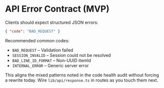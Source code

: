# API Error Contract (MVP)

Clients should expect structured JSON errors:

```json
{ "code": "BAD_REQUEST" }
```

Recommended common codes:
- `BAD_REQUEST` – Validation failed
- `SESSION_INVALID` – Session could not be resolved
- `BAD_LINE_ID_FORMAT` – Non-UUID itemId
- `INTERNAL_ERROR` – Generic server error

This aligns the mixed patterns noted in the code health audit without forcing a rewrite today.
Wire `lib/api/response.ts` in routes as you touch them next.

